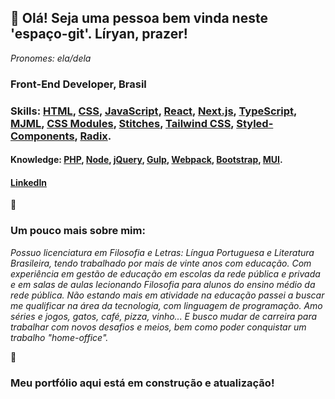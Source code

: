 ## 💚 Olá! Seja uma pessoa bem vinda neste 'espaço-git'. Líryan, prazer!
*Pronomes: ela/dela*


### Front-End Developer, Brasil

### Skills: [HTML](https://html.com/), [CSS](https://www.w3schools.com/css/css_intro.asp), [JavaScript](https://www.javascript.com/), [React](https://pt-br.reactjs.org/), [Next.js](https://nextjs.org/), [TypeScript](https://www.typescriptlang.org/), [MJML](https://mjml.io/), [CSS Modules](https://developer.adobe.com/commerce/pwa-studio/guides/general-concepts/css-modules/), [Stitches](https://stitches.dev/), [Tailwind CSS](https://tailwindcss.com/), [Styled-Components](https://styled-components.com/), [Radix](https://www.radix-ui.com/).

#### Knowledge: [PHP](https://www.php.net/), [Node](https://nodejs.org/en/), [jQuery](https://api.jquery.com/), [Gulp](https://gulpjs.com/), [Webpack](https://webpack.js.org/), [Bootstrap](https://getbootstrap.com/docs/4.3/getting-started/introduction/), [MUI](https://mui.com/pt/).

#### [LinkedIn](https://www.linkedin.com/in/liryan-faria/)


💚

### Um pouco mais sobre mim:

*Possuo licenciatura em Filosofia e Letras: Língua Portuguesa e Literatura Brasileira, tendo trabalhado por mais de vinte anos com educação. Com experiência em gestão de educação em escolas da rede pública e privada e em salas de aulas lecionando Filosofia para alunos do ensino médio da rede pública. Não estando mais em atividade na educação passei a buscar me qualificar na área da tecnologia, com linguagem de programação. Amo séries e jogos, gatos, café, pizza, vinho... E busco mudar de carreira para trabalhar com novos desafios e meios, bem como poder conquistar um trabalho "home-office".*

💚

### Meu portfólio aqui está em construção e atualização! 
